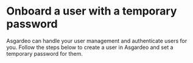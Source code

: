 # Onboard a user with a temporary password

Asgardeo can handle your user management and authenticate users for you. Follow the steps below to create a user in Asgardeo and set a temporary password for them. 

<CommonGuide guide='guides/fragments/onboard-user-with-password.md'/>

